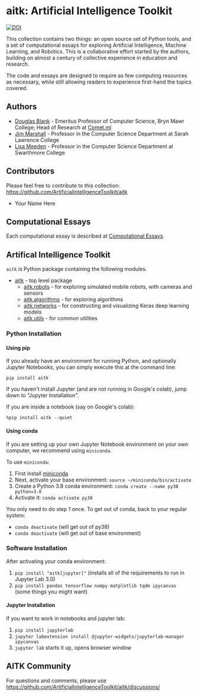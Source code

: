 # aitk: Artificial Intelligence Toolkit

[![DOI](https://zenodo.org/badge/339135763.svg)](https://zenodo.org/badge/latestdoi/339135763)

This collection contains two things: an open source set of Python tools, and a set of computational essays for exploring Artificial Intelligence, Machine Learning, and Robotics. This is a collaborative effort started by the authors, building on almost a century of collective experience in education and research.

The code and essays are designed to require as few computing resources as necessary, while still allowing readers to experience first-hand the topics covered.

## Authors

* [Douglas Blank](https://github.com/dsblank/) - Emeritus Professor of Computer Science, Bryn Mawr College; Head of Research at [Comet.ml](https://comet.ml/)
* [Jim Marshall](http://science.slc.edu/~jmarshall/) - Professor in the Computer Science Department at Sarah Lawrence College
* [Lisa Meeden](https://www.cs.swarthmore.edu/~meeden/) - Professor in the Computer Science Department at Swarthmore College

## Contributors

Please feel free to contribute to this collection: https://github.com/ArtificialIntelligenceToolkit/aitk

* Your Name Here

## Computational Essays

Each computational essay is described at [Computational Essays](https://github.com/ArtificialIntelligenceToolkit/aitk/blob/master/ComputationalEssays.md).

## Artifical Intelligence Toolkit

`aitk` is Python package containing the following modules.

* [aitk]() - top level package
  * [aitk.robots](https://github.com/ArtificialIntelligenceToolkit/aitk/tree/master/docs/robots) - for exploring simulated mobile robots, with cameras and sensors
  * [aitk.algorithms](https://github.com/ArtificialIntelligenceToolkit/aitk/tree/master/docs/algorithms/) - for exploring algorithms
  * [aitk.networks](https://github.com/ArtificialIntelligenceToolkit/aitk/tree/master/docs/networks/) - for constructing and visualizing Keras deep learning models
  * [aitk.utils](https://github.com/ArtificialIntelligenceToolkit/aitk/tree/master/docs/utils/) - for common utilities

### Python Installation

#### Using pip

If you already have an environment for running Python, and optionally
Jupyter Notebooks, you can simply execute this at the command line:

```
pip install aitk
```

If you haven't install Jupyter (and are not running in Google's
colab), jump down to "Jupyter Installation".

If you are inside a notebook (say on Google's colab):

```
%pip install aitk --quiet
```

#### Using conda

If you are setting up your own Jupyter Notebook environment on your
own computer, we recommend using `miniconda`.

To use `miniconda`:

1. First install [miniconda](https://docs.conda.io/projects/conda/en/latest/user-guide/install/index.html)
2. Next, activate your base environment: `source ~/miniconda/bin/activate`
3. Create a Python 3.8 conda environment: `conda create --name py38 python=3.8`
4. Activate it: `conda activate py38`

You only need to do step 1 once. To get out of conda, back to your regular system:

* `conda deactivate` (will get out of py38)
* `conda deactivate` (will get out of base environment)

### Software Installation

After activating your conda environment:

1. `pip install "aitk[jupyter]"` (installs all of the requirements to run in Jupyter Lab 3.0)
2. `pip install pandas tensorflow numpy matplotlib tqdm ipycanvas` (some things you might want)

#### Jupyter Installation

If you want to work in notebooks and jupyter lab:

1. `pip install jupyterlab`
2. `jupyter labextension install @jupyter-widgets/jupyterlab-manager ipycanvas`
3. `jupyter lab` starts it up, opens browser window

## AITK Community

For questions and comments, please use https://github.com/ArtificialIntelligenceToolkit/aitk/discussions/
